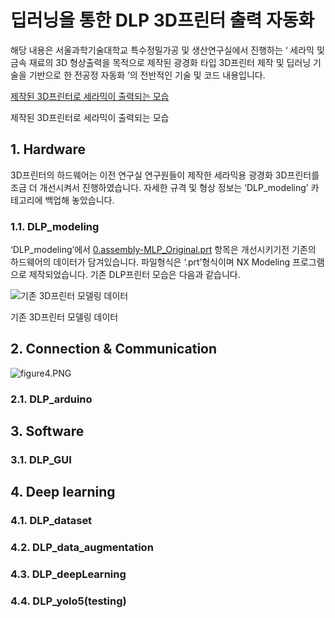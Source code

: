 # 딥러닝을 통한 DLP 3D프린터 출력 자동화

해당 내용은 서울과학기술대학교 특수정밀가공 및 생산연구실에서 진행하는 ‘ 세라믹 및 금속 재료의 3D 형상출력을 목적으로 제작된 광경화 타입 3D프린터 제작 및 딥러닝 기술을 기반으로 한 전공정 자동화 ’의 전반적인 기술 및 코드 내용입니다. 

[제작된 3D프린터로 세라믹이 출력되는 모습](https://s3-us-west-2.amazonaws.com/secure.notion-static.com/4e434c74-1afa-43e7-aae1-376536a14b04/printer-timelapse.mp4)

제작된 3D프린터로 세라믹이 출력되는 모습

## 1. Hardware

3D프린터의 하드웨어는 이전 연구실 연구원들이 제작한 세라믹용 광경화 3D프린터를 조금 더 개선시켜서 진행하였습니다. 자세한 규격 및 형상 정보는 ‘DLP_modeling’ 카테고리에 백업해 놓았습니다.

### 1.1. DLP_modeling

‘DLP_modeling’에서 [0.assembly-MLP_Original.prt](https://github.com/JinkyoJB/DLP_auto/blob/main/DLP_modeling/0.assembly-MLP_Original.prt) 항목은 개선시키기전 기존의 하드웨어의 데이터가 담겨있습니다. 파일형식은 ‘.prt’형식이며 NX Modeling 프로그램으로 제작되었습니다. 기존 DLP프린터 모습은 다음과 같습니다.

![기존 3D프린터 모델링 데이터](https://s3-us-west-2.amazonaws.com/secure.notion-static.com/39c1c0ce-dbaa-4daf-aaa6-1d8ddcb812b9/3D%ED%94%84%EB%A6%B0%ED%84%B0-Original.png)

기존 3D프린터 모델링 데이터

## 2. Connection & Communication

![figure4.PNG](https://s3-us-west-2.amazonaws.com/secure.notion-static.com/867a64d4-15e8-4177-a11d-1cd48342a7c1/figure4.png)

### 2.1. DLP_arduino

## 3. Software

### 3.1. DLP_GUI

## 4. Deep learning

### 4.1. DLP_dataset

### 4.2. DLP_data_augmentation

### 4.3. DLP_deepLearning

### 4.4. DLP_yolo5(testing)
